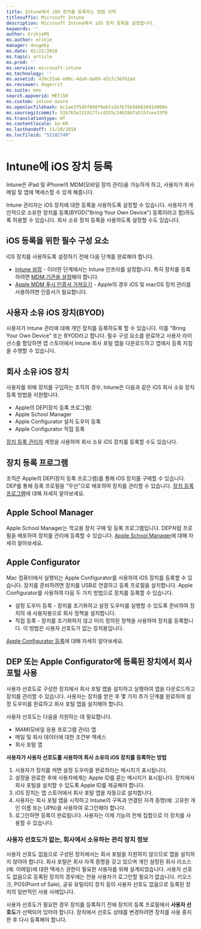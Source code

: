 ```yaml
---
title: Intune에서 iOS 장치를 등록하는 방법 선택
titlesuffix: Microsoft Intune
description: Microsoft Intune에서 iOS 장치 등록을 설정합니다.
keywords: ''
author: ErikjeMS
ms.author: erikje
manager: dougeby
ms.date: 02/22/2018
ms.topic: article
ms.prod: ''
ms.service: microsoft-intune
ms.technology: ''
ms.assetid: 439c33a6-e80c-4da9-ba09-a51fc36f62ad
ms.reviewer: dagerrit
ms.suite: ems
search.appverid: MET150
ms.custom: intune-azure
ms.openlocfilehash: bc1ae3f545f840f9ebfa1b7b75b56862691d900e
ms.sourcegitcommit: 51b763e131917fccd255c346286fa515fcee33f0
ms.translationtype: HT
ms.contentlocale: ko-KR
ms.lasthandoff: 11/20/2018
ms.locfileid: "52182740"
---
```

# <a name="enroll-ios-devices-in-intune"></a>Intune에 iOS 장치 등록

Intune은 iPad 및 iPhone의 MDM(모바일 장치 관리)을 가능하게 하고, 사용자가 회사 메일 및 앱에 액세스할 수 있게 해줍니다.

Intune 관리자는 iOS 장치에 대한 등록을 사용하도록 설정할 수 있습니다. 사용자가 개인적으로 소유한 장치를 등록(BYOD("Bring Your Own Device") 등록이라고 함)하도록 허용할 수 있습니다. 회사 소유 장치 등록을 사용하도록 설정할 수도 있습니다.

## <a name="prerequisites-for-ios-enrollment"></a>iOS 등록을 위한 필수 구성 요소
iOS 장치를 사용하도록 설정하기 전에 다음 단계를 완료해야 합니다.
- [Intune 설정](setup-steps.md) - 이러한 단계에서는 Intune 인프라를 설정합니다. 특히 장치를 등록하려면 [MDM 기관을 설정](mdm-authority-set.md)해야 합니다.
- [Apple MDM 푸시 인증서 가져오기](apple-mdm-push-certificate-get.md) - Apple의 경우 iOS 및 macOS 장치 관리를 사용하려면 인증서가 필요합니다.

## <a name="user-owned-ios-devices-byod"></a>사용자 소유 iOS 장치(BYOD)

사용자가 Intune 관리에 대해 개인 장치를 등록하도록 할 수 있습니다. 이를 "Bring Your Own Device" 또는 BYOD라고 합니다. 필수 구성 요소를 완료하고 사용자 라이선스를 할당하면 앱 스토어에서 Intune 회사 포털 앱을 다운로드하고 앱에서 등록 지침을 수행할 수 있습니다.

## <a name="company-owned-ios-devices"></a>회사 소유 iOS 장치
사용자를 위해 장치를 구입하는 조직의 경우, Intune은 다음과 같은 iOS 회사 소유 장치 등록 방법을 지원합니다.

- Apple의 DEP(장치 등록 프로그램)
- Apple School Manager
- Apple Configurator 설치 도우미 등록
- Apple Configurator 직접 등록

[장치 등록 관리자](device-enrollment-manager-enroll.md) 계정을 사용하여 회사 소유 iOS 장치를 등록할 수도 있습니다.

## <a name="device-enrollment-program"></a>장치 등록 프로그램
조직은 Apple의 DEP(장치 등록 프로그램)를 통해 iOS 장치를 구매할 수 있습니다. DEP를 통해 등록 프로필을 "무선"으로 배포하여 장치를 관리할 수 있습니다. [장치 등록 프로그램](device-enrollment-program-enroll-ios.md)에 대해 자세히 알아보세요.

## <a name="apple-school-manager"></a>Apple School Manager
Apple School Manager는 학교용 장치 구매 및 등록 프로그램입니다. DEP처럼 프로필을 배포하여 장치를 관리에 등록할 수 있습니다. [Apple School Manager](apple-school-manager-set-up-ios.md)에 대해 자세히 알아보세요.

## <a name="apple-configurator"></a>Apple Configurator
Mac 컴퓨터에서 실행되는 Apple Configurator를 사용하여 iOS 장치를 등록할 수 있습니다. 장치를 준비하려면 장치를 USB로 연결하고 등록 프로필을 설치합니다. Apple Configurator를 사용하여 다음 두 가지 방법으로 장치를 등록할 수 있습니다.
- 설정 도우미 등록 - 장치를 초기화하고 설정 도우미를 실행할 수 있도록 준비하여 장치의 새 사용자용으로 회사 정책을 설치합니다.
- 직접 등록 - 장치를 초기화하지 않고 미리 정의된 정책을 사용하여 장치를 등록합니다. 이 방법은 사용자 선호도가 없는 장치용입니다.

[Apple Configurator 등록](apple-configurator-setup-assistant-enroll-ios.md)에 대해 자세히 알아보세요.

## <a name="use-the-company-portal-on-dep-enrolled-or-apple-configurator-enrolled-devices"></a>DEP 또는 Apple Configurator에 등록된 장치에서 회사 포털 사용

사용자 선호도로 구성한 장치에서 회사 포털 앱을 설치하고 실행하여 앱을 다운로드하고 장치를 관리할 수 있습니다. 사용자는 장치를 받은 후 몇 가지 추가 단계를 완료하여 설정 도우미를 완료하고 회사 포털 앱을 설치해야 합니다.

사용자 선호도는 다음을 지원하는 데 필요합니다.
  - MAM(모바일 응용 프로그램 관리) 앱
  - 메일 및 회사 데이터에 대한 조건부 액세스
  - 회사 포털 앱

**사용자가 사용자 선호도를 사용하여 회사 소유의 iOS 장치를 등록하는 방법**
1. 사용자가 장치를 켜면 설정 도우미를 완료하라는 메시지가 표시됩니다. 
2. 설정을 완료한 후에 사용자에게는 Apple ID를 묻는 메시지가 표시됩니다. 장치에서 회사 포털을 설치할 수 있도록 Apple ID를 제공해야 합니다. 
3. iOS 장치는 앱 스토어에서 회사 포털 앱을 자동으로 설치합니다.
4. 사용자는 회사 포털 앱을 시작하고 Intune의 구독과 연결된 자격 증명(예: 고유한 개인 이름 또는 UPN)을 사용하여 로그인해야 합니다. 
5. 로그인하면 등록이 완료됩니다. 사용자는 이제 기능의 전체 집합으로 이 장치를 사용할 수 있습니다.

### <a name="about-corporate-owned-managed-devices-with-no-user-affinity"></a>사용자 선호도가 없는, 회사에서 소유하는 관리 장치 정보

사용자 선호도 없음으로 구성된 장치에서는 회사 포털을 지원하지 않으므로 앱을 설치하지 않아야 합니다. 회사 포털은 회사 자격 증명을 갖고 있으며 개인 설정된 회사 리소스(예: 이메일)에 대한 액세스 권한이 필요한 사용자를 위해 설계되었습니다. 사용자 선호도 없음으로 등록된 장치의 경우에는 전용 사용자가 로그인할 필요가 없습니다. 키오스크, POS(Point of Sale), 공유 유틸리티 장치 등이 사용자 선호도 없음으로 등록된 장치의 일반적인 사용 사례입니다.

사용자 선호도가 필요한 경우 장치를 등록하기 전에 장치의 등록 프로필에서 **사용자 선호도**가 선택되어 있어야 합니다. 장치에서 선호도 상태를 변경하려면 장치를 사용 중지한 후 다시 등록해야 합니다.

